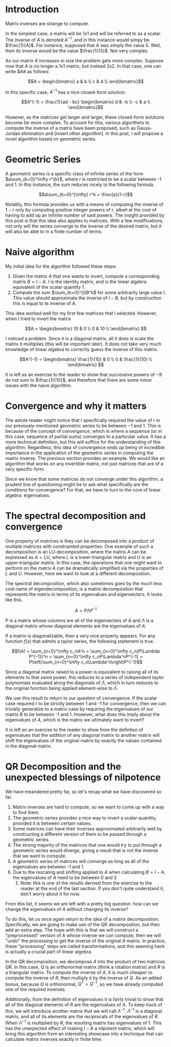 # Introduction

Matrix inverses are strange to compute.

In the simplest case, a matrix will be 1x1 and will be referred to as a scalar. The inverse of $A$ is denoted $A^{-1}$, and in this instance would simpy be $\frac{1}{A}$. For instance, supposed that A was simply the value $5$. Well, then its inverse would be the value $\frac{1}{5}$. Not very complex.

As our matrix $A$ increases in size the problem gets more complex. Suppose now that $A$ is no longer a 1x1 matrix, but instead 2x2. In that case, one can write $A# as follows:

$$A = \begin{bmatrix} 
    a & b \\ 
    c & d \\ 
    \end{bmatrix}$$

In this specific case, $A^{-1}$ has a nice closed-form solution:

$$A^{-1} = \frac{1}{ad - bc} \begin{bmatrix} 
    d & -b \\ 
    -c & a \\ 
    \end{bmatrix}$$

However, as the matrices get larger and larger, these closed-form solutions become far more complex. To account for this, various algorithms to compute the inverse of a matrix have been proposed, such as Gauss-Jordan elimination and [insert other algorithm]. In this post, I will propose a novel algorithm based on geometric series.

# Geometric Series

A geometric series is a specific class of infinite series of the form 
$a\sum_{k=0}^\infty r^{k}$, where $r$ is restricted to be a scalar between -1 and 1. In this instance, the sum reduces nicely to the following formula.

$$a\sum_{k=0}^{\infty} r^k = \frac{a}{1-r}$$

Notably, this formula provides us with a means of computing the inverse of $1-r$ only by computing positive integer powers of $r$, albeit at the cost of having to add up an infinite number of said powers. The insight provided by this post is that this idea also applies to matrices. With a few modifications, not only will the series converge to the inverse of the desired matrix, but it will also be able to in a finite number of terms.

# Naive algorithm

My initial idea for the algorithm followed these steps:
1. Given the matrix $A$ that one wants to invert, compute a corresponding matris $B = I - A$. I is the identity matrix, and is the linear algebra equivalent of the scalar quantity $1$.
2. Compute the sum $\sum_{k=0}^{l}B^k$ for some arbitrarily large value $l$. This value should approximate the inverse of $I - B$, but by construction this is equal to te inverse of $A$.

This idea worked well for my first few matrices that I selected. However, when I tried to invert the matrix 

$$A = \begin{bmatrix} 
    10 & 0 \\
    0 & 10 \\ 
    \end{bmatrix} $$

I noticed a problem. Since it is a diagonal matrix, all it does is scale the matrix it multiplies (this will be important later). It does not take very much knowledge of linear algebra to correctly guess the inverse of this matrix.

$$A^{-1} = \begin{bmatrix} 
        \frac{1}{10} & 0 \\ 
        0 & \frac{1}{10} \\ 
        \end{bmatrix} $$

It is left as an exercise to the reader to show that successive powers of $-9$ do not sum to $\frac{1}{10}$, and therefore that there are some *minor* issues with the naive algorithm.

# Convergence and why it matters
The astute reader might notice that I specifically required the value of $r$ in our prevously-mentioned geometric series to be between $-1$ and $1$. This is because of the concept of *convergence*, which is where a sequence (or in this case, sequence of partial sums) converges to a particular value. It has a more technical definition, but this will suffice for the understanding of this algorithm. Regardless, this idea of convergence ends up being of incredible importance in the application of the geometric series in computing the matrix inverse. The previous section provides an example. We would like an algorithm that works on any invertible matrix, not just matrices that are of a very specific form.

Since we know that some matrices do not converge under this algorithm, a prudent line of questioning might be to ask what specifically are the conditions for convergence? For that, we have to turn to the core of linear algebra: eigenvalues.

# The spectral decomposition and convergence

One property of matrices is they can be decomposed into a product of multiple matrices with constrainted properties. One example of such a decomposition is an LU-decomposition, where the matrix $A$ can be expressed as $A=LU$, where $L$ is a lower-triangular matrix and $U$ is an upper-triangular matrix. In this case, the operations that one might want to perform on the matrix $A$ can be dramatically simplified via the properties of $L$ and $U$. However, here we want to look at a different decomposition.

The spectral decomposition, which also sometimes goes by the much less cool name of eigendecomposition, is a matrix decomposition that represents the matrix in terms of its eigenvalues and eigenvectors. It looks like this.

$$ A = P\Lambda P^{-1} $$

P is a matrix whose columns are all of the eigenvectors of A and $\Lambda$ is a diagonal matrix whose diagonal elements are the eigenvalues of $A$. 

If a matrix is diagonalizable, then a very nice property appears. For any function $f(x)$ that admits a taylor series, the following statement is true.

$$f(A) = \sum_{n=0}^\infty c_nA^n = \sum_{n=0}^\infty c_n(P\Lambda P^{-1})^n = \sum_{n=0}^\infty c_nP\Lambda^nP^{-1} = P\left(\sum_{n=0}^\infty c_n\Lambda^n\right)P^{-1}$$

Since a diagonal matrix raised to a power is equivalent to raising all of its elements to that same power, this reduces to a series of independent taylor polynomials evaluated along the diagonals of $\Lambda$, which in turn reduces to the original function being applied element-wise to $\Lambda$.

We use this result to return to our question of convergence. If the scalar case required $r$ to be strictly between 1 and -1 for convergence, then we can trivially generalize to a matrix case by requiring the eigenvalues of our matrix $B$ to be between -1 and 1. However, what does this imply about the eigenvalues of $A$, which is the matrix we ultimately want to invert?

It is left an an exercise to the reader to show from the defintion of eigenvalues that the addition of any diagonal matrix to another matrix will shift the eigenvalues of the original matrix by exactly the values contained in the diagonal matrix.

# QR Decomposition and the unexpected blessings of nilpotence

We have meandered pretty far, so let's recap what we have discovered so far.

1. Matrix inverses are hard to compute, so we want to come up with a way to find them.
2. The geometric series provides a nice way to invert a scalar quantity, provided it is between certain values.
3. Some matrices can have their inverses approximated arbitrarily well by constructing a different version of them to be passed through a geometric series.
4. The strong majority of the matrices that one would try to put through a geometric series would diverge, giving a result that is not the inverse that we want to compute.
5. A geometric series of matrices will converge as long as all of the eigenvalues are between -1 and 1.
6. Due to the rescaling and shifting applied to $A$ when calculating $B = I - A$, the eigenvalues of $A$ need to be between 0 and 2 
   1. Note: this is one of the results derived from the exercise to the reader at the end of the last section. If you don't quite understand it, don't worry about it for now.

From this list, it seems we are left with a pretty big question: how can we change the eigenvalues of $A$ without changing its inverse?

To do this, let us once again return to the idea of a matrix decomposition. Specifically, we are going to make use of the QR decomposition, but then add an extra step. The hope with this is that we will construct a "preprocessed" version of A whose inverse we can compute, then we will "undo" the processing to get the inverse of the original $A$ matrix. In practice, these "processing" steps are called transformations, and this seeming hack is actually a crucial part of linear algebra.

In the QR decomposition, we decompose $A$ into the product of two matrices $QR$. In this case, $Q$ is an orthonormal matrix (think a rotation matrix) and $R$ is a triangular matrix. To compute the inverse of $A$, it is much cheaper to compute the inverse of $R$, then multiply it by the inverse of $Q$. As an added bonus, because $Q$ is orthonormal, $Q^T=Q^{-1}$, so we have already computed one of the required inverses.

Additionally, from the definition of eigenvalues it is fairly trivial to show that all of the diagonal elements of $R$ are the eigenvalues of $A$. To keep track of this, we will introduce another matrix that we will call $\Lambda^{-1}$. $\Lambda^{-1}$ is a diagonal matrix, and all of its elements are the reciprocals of the eigenvalues of $R$. When $\Lambda^{-1}$ is multiplied by $R$, the resulting matrix has eigenvalues of $1$. This has the unexpected effect of making $I - A$ a nilpotent matrix, which will bring this algorithm from an interesting showcase into a technique that can calculate matrix inverses exactly in finite time.